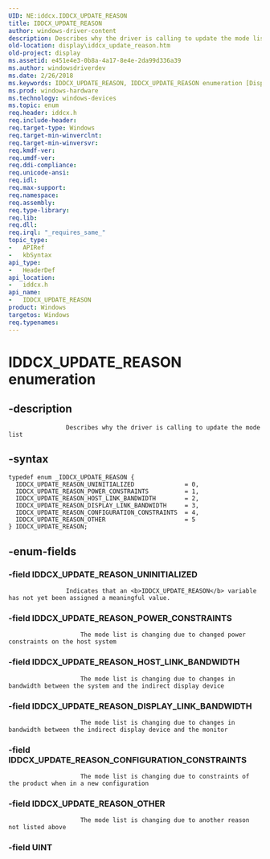 ```yaml
---
UID: NE:iddcx.IDDCX_UPDATE_REASON
title: IDDCX_UPDATE_REASON
author: windows-driver-content
description: Describes why the driver is calling to update the mode list.
old-location: display\iddcx_update_reason.htm
old-project: display
ms.assetid: e451e4e3-0b8a-4a17-8e4e-2da99d336a39
ms.author: windowsdriverdev
ms.date: 2/26/2018
ms.keywords: IDDCX_UPDATE_REASON, IDDCX_UPDATE_REASON enumeration [Display Devices], IDDCX_UPDATE_REASON_CONFIGURATION_CONSTRAINTS, IDDCX_UPDATE_REASON_DISPLAY_LINK_BANDWIDTH, IDDCX_UPDATE_REASON_HOST_LINK_BANDWIDTH, IDDCX_UPDATE_REASON_OTHER, IDDCX_UPDATE_REASON_POWER_CONSTRAINTS, IDDCX_UPDATE_REASON_UNINITIALIZED, display.iddcx_update_reason, iddcx/IDDCX_UPDATE_REASON, iddcx/IDDCX_UPDATE_REASON_CONFIGURATION_CONSTRAINTS, iddcx/IDDCX_UPDATE_REASON_DISPLAY_LINK_BANDWIDTH, iddcx/IDDCX_UPDATE_REASON_HOST_LINK_BANDWIDTH, iddcx/IDDCX_UPDATE_REASON_OTHER, iddcx/IDDCX_UPDATE_REASON_POWER_CONSTRAINTS, iddcx/IDDCX_UPDATE_REASON_UNINITIALIZED
ms.prod: windows-hardware
ms.technology: windows-devices
ms.topic: enum
req.header: iddcx.h
req.include-header: 
req.target-type: Windows
req.target-min-winverclnt: 
req.target-min-winversvr: 
req.kmdf-ver: 
req.umdf-ver: 
req.ddi-compliance: 
req.unicode-ansi: 
req.idl: 
req.max-support: 
req.namespace: 
req.assembly: 
req.type-library: 
req.lib: 
req.dll: 
req.irql: "_requires_same_"
topic_type:
-	APIRef
-	kbSyntax
api_type:
-	HeaderDef
api_location:
-	iddcx.h
api_name:
-	IDDCX_UPDATE_REASON
product: Windows
targetos: Windows
req.typenames: 
---
```


# IDDCX_UPDATE_REASON enumeration


## -description



                    Describes why the driver is calling to update the mode list
                


## -syntax


````
typedef enum _IDDCX_UPDATE_REASON { 
  IDDCX_UPDATE_REASON_UNINITIALIZED              = 0,
  IDDCX_UPDATE_REASON_POWER_CONSTRAINTS          = 1,
  IDDCX_UPDATE_REASON_HOST_LINK_BANDWIDTH        = 2,
  IDDCX_UPDATE_REASON_DISPLAY_LINK_BANDWIDTH     = 3,
  IDDCX_UPDATE_REASON_CONFIGURATION_CONSTRAINTS  = 4,
  IDDCX_UPDATE_REASON_OTHER                      = 5
} IDDCX_UPDATE_REASON;
````


## -enum-fields




### -field IDDCX_UPDATE_REASON_UNINITIALIZED


                        
                    Indicates that an <b>IDDCX_UPDATE_REASON</b> variable has not yet been assigned a meaningful value.


### -field IDDCX_UPDATE_REASON_POWER_CONSTRAINTS


                        The mode list is changing due to changed power constraints on the host system
                    


### -field IDDCX_UPDATE_REASON_HOST_LINK_BANDWIDTH


                        The mode list is changing due to changes in bandwidth between the system and the indirect display device
                    


### -field IDDCX_UPDATE_REASON_DISPLAY_LINK_BANDWIDTH


                        The mode list is changing due to changes in bandwidth between the indirect display device and the monitor
                    


### -field IDDCX_UPDATE_REASON_CONFIGURATION_CONSTRAINTS


                        The mode list is changing due to constraints of the product when in a new configuration
                    


### -field IDDCX_UPDATE_REASON_OTHER


                        The mode list is changing due to another reason not listed above
                    


### -field UINT



